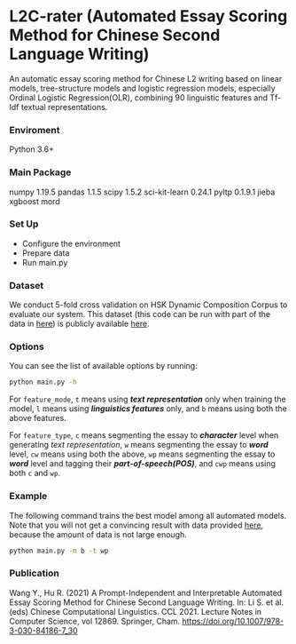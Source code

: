 # L2C-rater (Automated Essay Scoring Method for Chinese Second Language Writing)

An automatic essay scoring method for Chinese L2 writing based on linear models, tree-structure models and logistic regression models, especially Ordinal Logistic Regression(OLR), combining 90 linguistic features and Tf-Idf textual representations.

### Enviroment
Python 3.6+

### Main Package
numpy 1.19.5
pandas 1.1.5
scipy 1.5.2
sci-kit-learn 0.24.1
pyltp 0.1.9.1
jieba
xgboost
mord

### Set Up ###

* Configure the environment
* Prepare data
* Run main.py

### Dataset ###

We conduct 5-fold cross validation on HSK Dynamic Composition Corpus to evaluate our system. This dataset (this code can be run with part of the data in [here]()) is publicly available [here](http://hsk.blcu.edu.cn/).

### Options

You can see the list of available options by running:

```bash
python main.py -h
```

For ```feature_mode```, ```t``` means using **<em>text representation</em>** only when training the model, ```l``` means using **<em>linguistics features</em>** only, and ```b``` means using both the above features.

For ```feature_type```, ```c``` means segmenting the essay to **<em>character</em>** level when generating <em>text representation</em>, ```w``` means segmenting the essay to **<em>word</em>** level, ```cw``` means using both the above, ```wp``` means segmenting the essay to **<em>word</em>** level and tagging their **<em>part-of-speech(POS)</em>**, and ```cwp``` means using both ```c``` and ```wp```.

### Example ###

The following command  trains the best model among all automated models. Note that you will not get a convincing result with data provided [here](), because the amount of data is not large enough.

```bash
python main.py -m b -t wp
```

### Publication ###

Wang Y., Hu R. (2021) A Prompt-Independent and Interpretable Automated Essay Scoring Method for Chinese Second Language Writing. In: Li S. et al. (eds) Chinese Computational Linguistics. CCL 2021. Lecture Notes in Computer Science, vol 12869. Springer, Cham. https://doi.org/10.1007/978-3-030-84186-7_30
